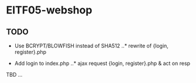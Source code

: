 # EITF05-webshop

## TODO
* Use BCRYPT/BLOWFISH instead of SHA512
..* rewrite of {login, register}.php

* Add login to index.php
..* ajax request {login, register}.php & act on resp

TBD ... 
